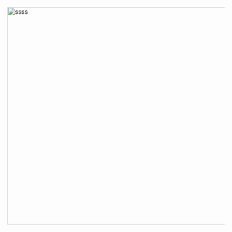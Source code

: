 <img width="788" height="504" alt="ssss" src="https://github.com/user-attachments/assets/88aa7d9a-9fdd-4e39-8970-e1c390231df9" />
